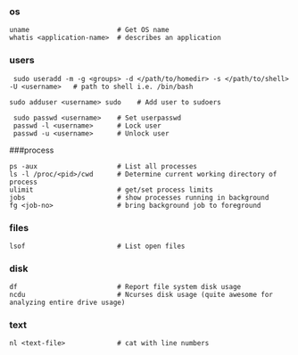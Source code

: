 ### os

    uname                      # Get OS name
    whatis <application-name>  # describes an application

### users

     sudo useradd -m -g <groups> -d </path/to/homedir> -s </path/to/shell> -U <username>   # path to shell i.e. /bin/bash 

    sudo adduser <username> sudo    # Add user to sudoers

     sudo passwd <username>    # Set userpasswd
     passwd -l <username>      # Lock user 
     passwd -u <username>      # Unlock user 

###process

    ps -aux                    # List all processes
    ls -l /proc/<pid>/cwd      # Determine current working directory of process
    ulimit                     # get/set process limits
    jobs                       # show processes running in background
    fg <job-no>                # bring background job to foreground

### files

    lsof                       # List open files

### disk

    df                         # Report file system disk usage
    ncdu                       # Ncurses disk usage (quite awesome for analyzing entire drive usage)

### text

    nl <text-file>             # cat with line numbers
